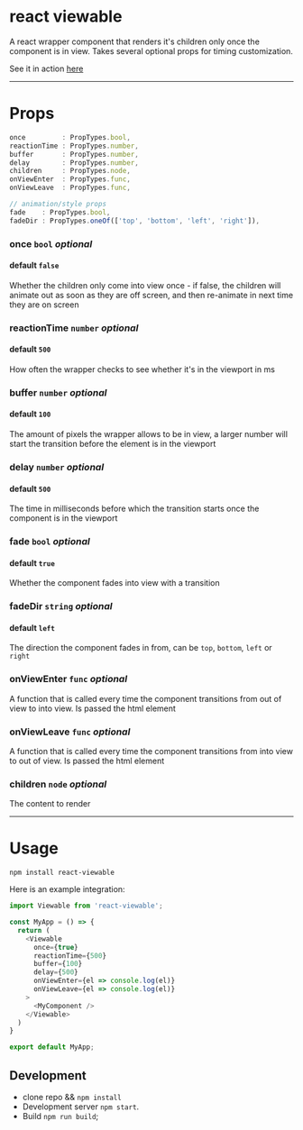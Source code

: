 # react viewable
A react wrapper component that renders it's children only once the component
is in view. Takes several optional props for timing customization.

See it in action [here](http://www.arjundutta.codes)

--- 

# Props
```js
once         : PropTypes.bool,
reactionTime : PropTypes.number,
buffer       : PropTypes.number,
delay        : PropTypes.number,
children     : PropTypes.node,
onViewEnter  : PropTypes.func,
onViewLeave  : PropTypes.func,

// animation/style props
fade    : PropTypes.bool,
fadeDir : PropTypes.oneOf(['top', 'bottom', 'left', 'right']),
```

### once `bool` _optional_
#### default `false`
Whether the children only come into view once - if false, the children will animate 
out as soon as they are off screen, and then re-animate in next time they are on screen

### reactionTime `number` _optional_
#### default `500`
How often the wrapper checks to see whether it's in the viewport in ms

### buffer `number` _optional_
#### default `100`
The amount of pixels the wrapper allows to be in view, a larger number will start the transition before the element is in the viewport

### delay `number` _optional_
#### default `500`
The time in milliseconds before which the transition starts once the component is in the viewport

### fade `bool` _optional_
#### default `true`
Whether the component fades into view with a transition

### fadeDir `string` _optional_
#### default `left`
The direction the component fades in from, can be `top`, `bottom`, `left` or `right`

### onViewEnter `func` _optional_
A function that is called every time the component transitions from out of view to into view. Is passed the html element

### onViewLeave `func` _optional_
A function that is called every time the component transitions from into view to out of view. Is passed the html element

### children `node` _optional_
The content to render

---

# Usage

`npm install react-viewable`


Here is an example integration:

```js
import Viewable from 'react-viewable';

const MyApp = () => {
  return (
    <Viewable
      once={true}
      reactionTime={500}
      buffer={100}
      delay={500}
      onViewEnter={el => console.log(el)}
      onViewLeave={el => console.log(el)}
    >
      <MyComponent />
    </Viewable>
  )
}

export default MyApp;
```



## Development
* clone repo && `npm install`
* Development server `npm start`.
* Build `npm run build`;
